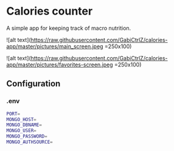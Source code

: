 # Calories counter

A simple app for keeping track of macro nutrition.

![alt text](https://raw.githubusercontent.com/GabiCtrlZ/calories-app/master/pictures/main_screen.jpeg =250x100)

![alt text](https://raw.githubusercontent.com/GabiCtrlZ/calories-app/master/pictures/favorites-screen.jpeg =250x100)

## Configuration

### .env

```bash
PORT=
MONGO_HOST=
MONGO_DBNAME=
MONGO_USER=
MONGO_PASSWORD=
MONGO_AUTHSOURCE=

```